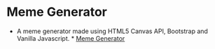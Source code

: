 # Meme Generator

* A meme generator made using HTML5 Canvas API, Bootstrap and Vanilla Javascript. *
[Meme Generator](https://satviksinha.github.io/Memes/)
